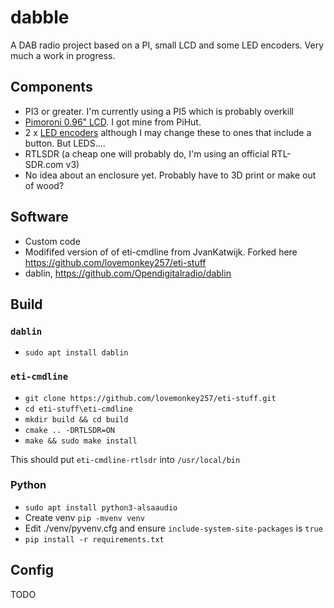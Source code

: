 # dabble
A DAB radio project based on a PI, small LCD and some LED encoders. Very much a work in progress.

## Components
- PI3 or greater. I'm currently using a PI5 which is probably overkill
- [Pimoroni 0.96" LCD](https://shop.pimoroni.com/products/0-96-spi-colour-lcd-160x80-breakout). I got mine from PiHut.
- 2 x [LED encoders](https://shop.pimoroni.com/products/rgb-encoder-breakout) although I may change these to ones that include a button. But LEDS....
- RTLSDR (a cheap one will probably do, I'm using an official RTL-SDR.com v3)
- No idea about an enclosure yet. Probably have to 3D print or make out of wood?

## Software
- Custom code
- Modififed version of of eti-cmdline from JvanKatwijk. Forked here https://github.com/lovemonkey257/eti-stuff
- dablin, https://github.com/Opendigitalradio/dablin

## Build

### `dablin`
- `sudo apt install dablin`

### `eti-cmdline`
- `git clone https://github.com/lovemonkey257/eti-stuff.git`
- `cd eti-stuff\eti-cmdline`
- `mkdir build && cd build`
- `cmake .. -DRTLSDR=ON`
- `make && sudo make install`

This should put `eti-cmdline-rtlsdr` into `/usr/local/bin`

### Python
- `sudo apt install python3-alsaaudio`
- Create venv `pip -mvenv venv`
- Edit ./venv/pyvenv.cfg and ensure `include-system-site-packages` is `true`
- `pip install -r requirements.txt`

## Config
TODO
